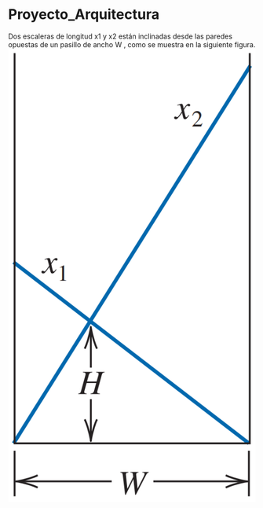 # Proyecto_Arquitectura
Dos escaleras de longitud x1 y x2 están inclinadas desde las paredes opuestas de un pasillo de ancho W , como se muestra en la siguiente figura.
![alt text](assets/image.png)
